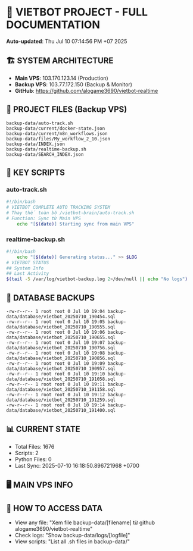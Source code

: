 # 🤖 VIETBOT PROJECT - FULL DOCUMENTATION
**Auto-updated**: Thu Jul 10 07:14:56 PM +07 2025

## 🏗️ SYSTEM ARCHITECTURE
- **Main VPS**: 103.170.123.14 (Production)
- **Backup VPS**: 103.77.172.150 (Backup & Monitor)
- **GitHub**: https://github.com/alogame3690/vietbot-realtime

## 📁 PROJECT FILES (Backup VPS)
```
backup-data/auto-track.sh
backup-data/current/docker-state.json
backup-data/current/n8n_workflows.json
backup-data/files/My_workflow_2_10.json
backup-data/INDEX.json
backup-data/realtime-backup.sh
backup-data/SEARCH_INDEX.json
```

## 🔧 KEY SCRIPTS
### auto-track.sh
```bash
#!/bin/bash
# VIETBOT COMPLETE AUTO TRACKING SYSTEM
# Thay thế toàn bộ /vietbot-brain/auto-track.sh
# Function: Sync từ Main VPS
    echo "[$(date)] Starting sync from main VPS"
```
### realtime-backup.sh
```bash
#!/bin/bash
    echo "[$(date)] Generating status..." >> $LOG
# VIETBOT STATUS
## System Info
## Last Activity
$(tail -5 /var/log/vietbot-backup.log 2>/dev/null || echo "No logs")
```

## 💾 DATABASE BACKUPS
```
-rw-r--r-- 1 root root 0 Jul 10 19:04 backup-data/database/vietbot_20250710_190454.sql
-rw-r--r-- 1 root root 0 Jul 10 19:05 backup-data/database/vietbot_20250710_190555.sql
-rw-r--r-- 1 root root 0 Jul 10 19:06 backup-data/database/vietbot_20250710_190655.sql
-rw-r--r-- 1 root root 0 Jul 10 19:07 backup-data/database/vietbot_20250710_190756.sql
-rw-r--r-- 1 root root 0 Jul 10 19:08 backup-data/database/vietbot_20250710_190856.sql
-rw-r--r-- 1 root root 0 Jul 10 19:09 backup-data/database/vietbot_20250710_190957.sql
-rw-r--r-- 1 root root 0 Jul 10 19:10 backup-data/database/vietbot_20250710_191058.sql
-rw-r--r-- 1 root root 0 Jul 10 19:11 backup-data/database/vietbot_20250710_191158.sql
-rw-r--r-- 1 root root 0 Jul 10 19:12 backup-data/database/vietbot_20250710_191259.sql
-rw-r--r-- 1 root root 0 Jul 10 19:14 backup-data/database/vietbot_20250710_191400.sql
```

## 📊 CURRENT STATE
- Total Files: 1676
- Scripts: 2
- Python Files: 0
- Last Sync: 2025-07-10 16:18:50.896721968 +0700

## 🖥️ MAIN VPS INFO


## 🚨 HOW TO ACCESS DATA
- View any file: "Xem file backup-data/[filename] từ github alogame3690/vietbot-realtime"
- Check logs: "Show backup-data/logs/[logfile]"
- View scripts: "List all .sh files in backup-data/"
